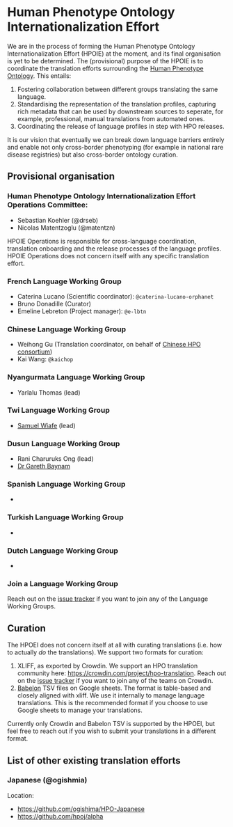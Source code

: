 # Human Phenotype Ontology Internationalization Effort

We are in the process of forming the Human Phenotype Ontology Internationalization Effort (HPOIE) at the moment, and its final organisation is yet to be determined. The (provisional) purpose of the HPOIE is to coordinate the translation efforts surrounding the [Human Phenotype Ontology](https://github.com/obophenotype/human-phenotype-ontology). This entails:

1. Fostering collaboration between different groups translating the same language.
2. Standardising the representation of the translation profiles, capturing rich metadata that can be used by downstream sources to seperate, for example, professional, manual translations from automated ones.
3. Coordinating the release of language profiles in step with HPO releases.

It is our vision that eventually we can break down language barriers entirely and enable not only cross-border phenotyping (for example in national rare disease registries) but also cross-border ontology curation.

## Provisional organisation

### Human Phenotype Ontology Internationalization Effort Operations Committee:

- Sebastian Koehler (@drseb)
- Nicolas Matentzoglu (@matentzn)

HPOIE Operations is responsible for cross-language coordination, translation onboarding and the release processes of the language profiles. HPOIE Operations does not concern itself with any specific translation effort.

### French Language Working Group

- Caterina Lucano (Scientific coordinator): `@caterina-lucano-orphanet`
- Bruno Donadille (Curator)
- Emeline Lebreton (Project manager): `@e-lbtn`

### Chinese Language Working Group

- Weihong Gu (Translation coordinator, on behalf of [Chinese HPO consortium](https://www.chinahpo.net/chpo/About.html))
- Kai Wang: `@kaichop`

### Nyangurmata Language Working Group

- Yarlalu Thomas (lead)

### Twi Language Working Group

- [Samuel Wiafe](https://orcid.org/0000-0003-2125-2285) (lead)

### Dusun Language Working Group

- Rani Charuruks Ong (lead)
- [Dr Gareth Baynam](https://orcid.org/0000-0003-4920-9553)

### Spanish Language Working Group

- 

### Turkish Language Working Group

- 

### Dutch Language Working Group

- 

### Join a Language Working Group

Reach out on the [issue tracker](https://github.com/obophenotype/hpo-translations/issues) if you want to join any of the Language Working Groups.

## Curation

The HPOEI does not concern itself at all with curating translations (i.e. how to actually _do_ the translations). We support two formats for curation:

1. XLIFF, as exported by Crowdin. We support an HPO translation community here: https://crowdin.com/project/hpo-translation. Reach out on the [issue tracker](https://github.com/obophenotype/hpo-translations/issues) if you want to join any of the teams on Crowdin.
2. [Babelon](https://github.com/monarch-initiative/babelon) TSV files on Google sheets. The format is table-based and closely aligned with xliff. We use it internally to manage language translations. This is the recommended format if you choose to use Google sheets to manage your translations.

Currently only Crowdin and Babelon TSV is supported by the HPOEI, but feel free to reach out if you wish to submit your translations in a different format.

## List of other existing translation efforts

### Japanese (@ogishmia)

Location:
- https://github.com/ogishima/HPO-Japanese
- https://github.com/hpoj/alpha


